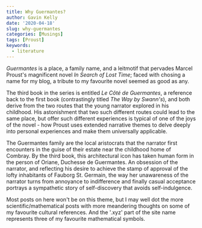 ```yaml
---
title: Why Guermantes?
author: Gavin Kelly
date: '2020-04-18'
slug: why-guermantes
categories: [Musings]
tags: [Proust]
keywords:
  - literature
---
```

*Guermantes* is a place, a family name, and a leitmotif that pervades
Marcel Proust's magnificent novel *In Search of Lost Time*; faced
with chosing a name for my blog, a tribute to my favourite novel
seemed as good as any.
<!--more-->

The third book in the series is entitled *Le Côté de Guermantes*, a
reference back to the first book (contrastingly titled *The Way by
Swann's*), and both derive from the two routes that the young narrator
explored in his childhood. His astonishment that two such different
routes could lead to the same place, but offer such different
experiences is typical of one of the joys of the novel - how Proust
uses extended narrative themes to delve deeply into personal
experiences and make them universally applicable.

The Guermantes family are the local aristocrats that the narrator
first encounters in the guise of their estate near the childhood home
of Combray. By the third book, this architectural icon has taken human
form in the person of Oriane, Duchesse de Guermantes. An obsession of
the narrator, and reflecting his desire to achieve the stamp of
approval of the lofty inhabitants of Fauborg St. Germain, the way her
unawareness of the narrator turns from annoyance to indifference and
finally casual acceptance portrays a sympathetic story of
self-discovery that avoids self-indulgence. 

Most posts on here won't be on this theme, but I may well dot the more
scientific/mathematical posts with more meandering thoughts on some of
my favourite cultural references. And the '.xyz' part of the site name
represents three of my favourite mathematical symbols.
